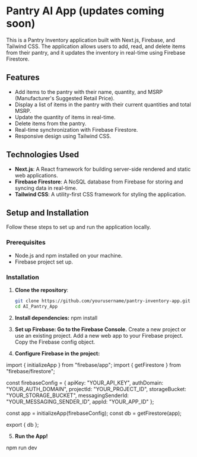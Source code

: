 # Pantry AI App (updates coming soon)

This is a Pantry Inventory application built with Next.js, Firebase, and Tailwind CSS. The application allows users to add, read, and delete items from their pantry, and it updates the inventory in real-time using Firebase Firestore.

## Features

- Add items to the pantry with their name, quantity, and MSRP (Manufacturer's Suggested Retail Price).
- Display a list of items in the pantry with their current quantities and total MSRP.
- Update the quantity of items in real-time.
- Delete items from the pantry.
- Real-time synchronization with Firebase Firestore.
- Responsive design using Tailwind CSS.

## Technologies Used

- **Next.js**: A React framework for building server-side rendered and static web applications.
- **Firebase Firestore**: A NoSQL database from Firebase for storing and syncing data in real-time.
- **Tailwind CSS**: A utility-first CSS framework for styling the application.

## Setup and Installation

Follow these steps to set up and run the application locally.

### Prerequisites

- Node.js and npm installed on your machine.
- Firebase project set up.

### Installation

1. **Clone the repository**:

   ```sh
   git clone https://github.com/yourusername/pantry-inventory-app.git
   cd AI_Pantry_App


2. **Install dependencies:**
npm install

3. **Set up Firebase: Go to the Firebase Console.**
Create a new project or use an existing project.
Add a new web app to your Firebase project.
Copy the Firebase config object.

4. **Configure Firebase in the project:**

import { initializeApp } from "firebase/app";
import { getFirestore } from "firebase/firestore";

const firebaseConfig = {
  apiKey: "YOUR_API_KEY",
  authDomain: "YOUR_AUTH_DOMAIN",
  projectId: "YOUR_PROJECT_ID",
  storageBucket: "YOUR_STORAGE_BUCKET",
  messagingSenderId: "YOUR_MESSAGING_SENDER_ID",
  appId: "YOUR_APP_ID"
};

const app = initializeApp(firebaseConfig);
const db = getFirestore(app);

export { db };

5. **Run the App!**

npm run dev

